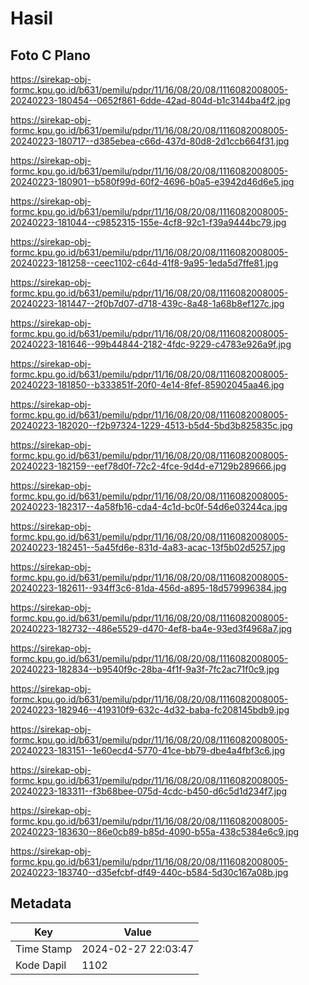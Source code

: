 # Hasil

## Foto C Plano

https://sirekap-obj-formc.kpu.go.id/b631/pemilu/pdpr/11/16/08/20/08/1116082008005-20240223-180454--0652f861-6dde-42ad-804d-b1c3144ba4f2.jpg

https://sirekap-obj-formc.kpu.go.id/b631/pemilu/pdpr/11/16/08/20/08/1116082008005-20240223-180717--d385ebea-c66d-437d-80d8-2d1ccb664f31.jpg

https://sirekap-obj-formc.kpu.go.id/b631/pemilu/pdpr/11/16/08/20/08/1116082008005-20240223-180901--b580f99d-60f2-4696-b0a5-e3942d46d6e5.jpg

https://sirekap-obj-formc.kpu.go.id/b631/pemilu/pdpr/11/16/08/20/08/1116082008005-20240223-181044--c9852315-155e-4cf8-92c1-f39a9444bc79.jpg

https://sirekap-obj-formc.kpu.go.id/b631/pemilu/pdpr/11/16/08/20/08/1116082008005-20240223-181258--ceec1102-c64d-41f8-9a95-1eda5d7ffe81.jpg

https://sirekap-obj-formc.kpu.go.id/b631/pemilu/pdpr/11/16/08/20/08/1116082008005-20240223-181447--2f0b7d07-d718-439c-8a48-1a68b8ef127c.jpg

https://sirekap-obj-formc.kpu.go.id/b631/pemilu/pdpr/11/16/08/20/08/1116082008005-20240223-181646--99b44844-2182-4fdc-9229-c4783e926a9f.jpg

https://sirekap-obj-formc.kpu.go.id/b631/pemilu/pdpr/11/16/08/20/08/1116082008005-20240223-181850--b333851f-20f0-4e14-8fef-85902045aa46.jpg

https://sirekap-obj-formc.kpu.go.id/b631/pemilu/pdpr/11/16/08/20/08/1116082008005-20240223-182020--f2b97324-1229-4513-b5d4-5bd3b825835c.jpg

https://sirekap-obj-formc.kpu.go.id/b631/pemilu/pdpr/11/16/08/20/08/1116082008005-20240223-182159--eef78d0f-72c2-4fce-9d4d-e7129b289666.jpg

https://sirekap-obj-formc.kpu.go.id/b631/pemilu/pdpr/11/16/08/20/08/1116082008005-20240223-182317--4a58fb16-cda4-4c1d-bc0f-54d6e03244ca.jpg

https://sirekap-obj-formc.kpu.go.id/b631/pemilu/pdpr/11/16/08/20/08/1116082008005-20240223-182451--5a45fd6e-831d-4a83-acac-13f5b02d5257.jpg

https://sirekap-obj-formc.kpu.go.id/b631/pemilu/pdpr/11/16/08/20/08/1116082008005-20240223-182611--934ff3c6-81da-456d-a895-18d579996384.jpg

https://sirekap-obj-formc.kpu.go.id/b631/pemilu/pdpr/11/16/08/20/08/1116082008005-20240223-182732--486e5529-d470-4ef8-ba4e-93ed3f4968a7.jpg

https://sirekap-obj-formc.kpu.go.id/b631/pemilu/pdpr/11/16/08/20/08/1116082008005-20240223-182834--b9540f9c-28ba-4f1f-9a3f-7fc2ac71f0c9.jpg

https://sirekap-obj-formc.kpu.go.id/b631/pemilu/pdpr/11/16/08/20/08/1116082008005-20240223-182946--419310f9-632c-4d32-baba-fc208145bdb9.jpg

https://sirekap-obj-formc.kpu.go.id/b631/pemilu/pdpr/11/16/08/20/08/1116082008005-20240223-183151--1e60ecd4-5770-41ce-bb79-dbe4a4fbf3c6.jpg

https://sirekap-obj-formc.kpu.go.id/b631/pemilu/pdpr/11/16/08/20/08/1116082008005-20240223-183311--f3b68bee-075d-4cdc-b450-d6c5d1d234f7.jpg

https://sirekap-obj-formc.kpu.go.id/b631/pemilu/pdpr/11/16/08/20/08/1116082008005-20240223-183630--86e0cb89-b85d-4090-b55a-438c5384e6c9.jpg

https://sirekap-obj-formc.kpu.go.id/b631/pemilu/pdpr/11/16/08/20/08/1116082008005-20240223-183740--d35efcbf-df49-440c-b584-5d30c167a08b.jpg


## Metadata

| Key        | Value               |
| ---------- | ------------------- |
| Time Stamp | 2024-02-27 22:03:47 |
| Kode Dapil | 1102                |



